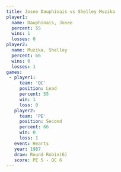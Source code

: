 ```yaml
---
title: Josee Dauphinais vs Shelley Muzika
player1:                 
  name: Dauphinais, Josee
  percent: 55            
  wins: 1                
  losses: 0              
player2:                 
  name: Muzika, Shelley  
  percent: 66            
  wins: 0                
  losses: 1              
games:
 - player1:        
     team: 'QC'    
     position: Lead
     percent: 55   
     win: 1        
     loss: 0       
   player2:          
     team: 'PE'      
     position: Second
     percent: 66     
     win: 0          
     loss: 1         
   event: Hearts       
   year: 1987          
   draw: Round Robin(6)
   score: PE 5 - QC 6  
---
```

